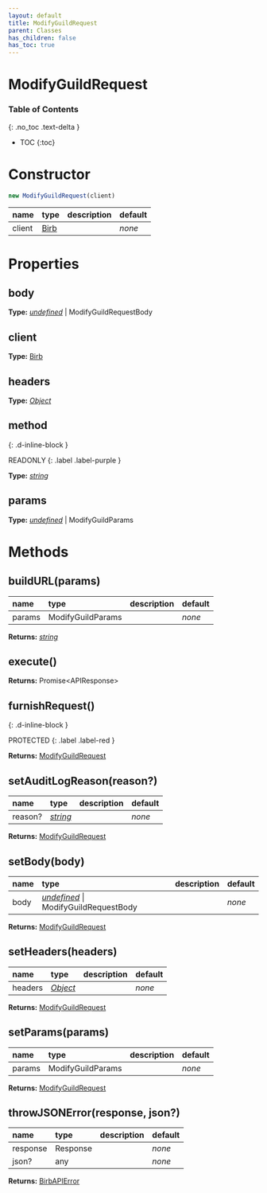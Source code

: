 ```yaml
---
layout: default
title: ModifyGuildRequest
parent: Classes
has_children: false
has_toc: true
---
```


# ModifyGuildRequest
### Table of Contents
{: .no_toc .text-delta }

- TOC
{:toc}
# Constructor
```js
new ModifyGuildRequest(client)
```

| name | type | description | default |
|:-----|:-----|:------------|:--------|
| client | [Birb](/classes/Birb) |   | *none* |

# Properties
## body
**Type:** *[undefined](https://developer.mozilla.org/en-US/docs/Web/JavaScript/Reference/Global_Objects/undefined)* \| ModifyGuildRequestBody

## client
**Type:** [Birb](/classes/Birb)

## headers
**Type:** *[Object](https://developer.mozilla.org/en-US/docs/Web/JavaScript/Reference/Global_Objects/Object)*

## method
{: .d-inline-block }

READONLY
{: .label .label-purple }

**Type:** *[string](https://developer.mozilla.org/en-US/docs/Web/JavaScript/Reference/Global_Objects/string)*

## params
**Type:** *[undefined](https://developer.mozilla.org/en-US/docs/Web/JavaScript/Reference/Global_Objects/undefined)* \| ModifyGuildParams

# Methods
## buildURL(params)
| name | type | description | default |
|:-----|:-----|:------------|:--------|
| params | ModifyGuildParams |   | *none* |

**Returns:** *[string](https://developer.mozilla.org/en-US/docs/Web/JavaScript/Reference/Global_Objects/string)*

## execute()
**Returns:** Promise<APIResponse<APIGuild>>

## furnishRequest()
{: .d-inline-block }

PROTECTED
{: .label .label-red }

**Returns:** [ModifyGuildRequest](/classes/ModifyGuildRequest)

## setAuditLogReason(reason?)
| name | type | description | default |
|:-----|:-----|:------------|:--------|
| reason? | *[string](https://developer.mozilla.org/en-US/docs/Web/JavaScript/Reference/Global_Objects/string)* |   | *none* |

**Returns:** [ModifyGuildRequest](/classes/ModifyGuildRequest)

## setBody(body)
| name | type | description | default |
|:-----|:-----|:------------|:--------|
| body | *[undefined](https://developer.mozilla.org/en-US/docs/Web/JavaScript/Reference/Global_Objects/undefined)* \| ModifyGuildRequestBody |   | *none* |

**Returns:** [ModifyGuildRequest](/classes/ModifyGuildRequest)

## setHeaders(headers)
| name | type | description | default |
|:-----|:-----|:------------|:--------|
| headers | *[Object](https://developer.mozilla.org/en-US/docs/Web/JavaScript/Reference/Global_Objects/Object)* |   | *none* |

**Returns:** [ModifyGuildRequest](/classes/ModifyGuildRequest)

## setParams(params)
| name | type | description | default |
|:-----|:-----|:------------|:--------|
| params | ModifyGuildParams |   | *none* |

**Returns:** [ModifyGuildRequest](/classes/ModifyGuildRequest)

## throwJSONError(response, json?)
| name | type | description | default |
|:-----|:-----|:------------|:--------|
| response | Response |   | *none* |
| json? | any |   | *none* |

**Returns:** [BirbAPIError](/classes/BirbAPIError)

